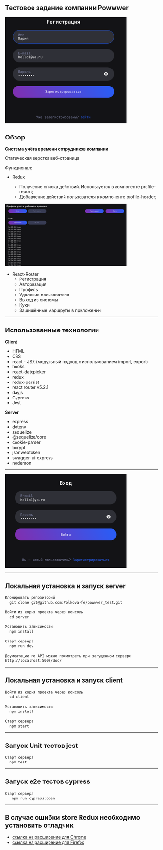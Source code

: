## Тестовое задание компании Powwwer

<img src="demo/registration.png" width="400">

## Обзор
**Система учёта времени сотрудников компании**

Статическая верстка веб-страница

Функционал:
 * Redux
 
   - Получение списка действий. Используется в компоненте profile-report;
   - Добавление действий пользователя в компоненте profile-header;

<img src="demo/profile.png" width="400">


* React-Router
   - Регистрация
   - Авторизация
	- Профиль
	- Удаление пользователя
   - Выход из системы
   - Куки
   - Защищённые маршруты в приложении

___
## Использованные технологии
**Client**
* HTML
* CSS
* react - JSX (модульный подход с использованием import, export)
* hooks
* react-datepicker
* redux
* redux-persist
* react router v5.2.1
* dayjs
* Cypress
* Jest

**Server**
* express
* dotenv
* sequelize
* @sequelize/core
* cookie-parser
* bcrypt
* jsonwebtoken
* swagger-ui-express
* nodemon
___

<img src="demo/login.png" width="400">

___
## Локальная установка и запуск server
```
Клонировать репозиторий
  git clone git@github.com:Volkova-fe/powwwer_test.git

Войти из корня проекта через консоль
  cd server

Установить зависимости
  npm install

Старт сервера
  npm run dev

Доументацию по API можно посмотреть при запущенном сервере http://localhost:5002/doc/
```
___
## Локальная установка и запуск client
```
Войти из корня проекта через консоль
  cd client

Установить зависимости
  npm install

Старт сервера
  npm start
```

___
## Запуск Unit тестов jest
```
Старт сервера
  npm test
```
___
## Запуск e2e тестов cypress
```
Старт сервера
   npm run cypress:open
```
___
## В случае ошибки store Redux необходимо установить отладчик

* [ссылка на расширение для Chrome](https://chrome.google.com/webstore/detail/redux-devtools/lmhkpmbekcpmknklioeibfkpmmfibljd)
* [ссылка на расширение для Firefox](https://addons.mozilla.org/en-US/firefox/addon/reduxdevtools/)
